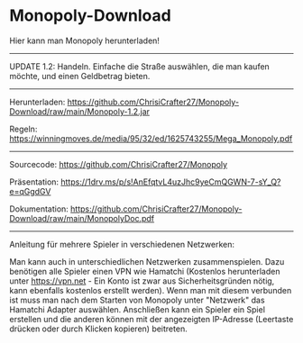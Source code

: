 # Monopoly-Download

Hier kann man Monopoly herunterladen!

-------------------------------------------------------------------------------------------------------

UPDATE 1.2: Handeln. Einfache die Straße auswählen, die man kaufen möchte, und einen Geldbetrag bieten.

-------------------------------------------------------------------------------------------------------

Herunterladen: https://github.com/ChrisiCrafter27/Monopoly-Download/raw/main/Monopoly-1.2.jar

Regeln: https://winningmoves.de/media/95/32/ed/1625743255/Mega_Monopoly.pdf

-------------------------------------------------------------------------------------------------------

Sourcecode: https://github.com/ChrisiCrafter27/Monopoly

Präsentation: https://1drv.ms/p/s!AnEfqtvL4uzJhc9yeCmQGWN-7-sY_Q?e=qGgdGV

Dokumentation: https://github.com/ChrisiCrafter27/Monopoly-Download/raw/main/MonopolyDoc.pdf

-------------------------------------------------------------------------------------------------------

Anleitung für mehrere Spieler in verschiedenen Netzwerken:

Man kann auch in unterschiedlichen Netzwerken zusammenspielen. Dazu benötigen alle Spieler einen VPN wie Hamatchi (Kostenlos herunterladen unter https://vpn.net - Ein Konto ist zwar aus Sicherheitsgründen nötig, kann ebenfalls kostenlos erstellt werden). Wenn man mit diesem verbunden ist muss man nach dem Starten von Monopoly unter "Netzwerk" das Hamatchi Adapter auswählen. Anschließen kann ein Spieler ein Spiel erstellen und die anderen können mit der angezeigten IP-Adresse (Leertaste drücken oder durch Klicken kopieren) beitreten.
